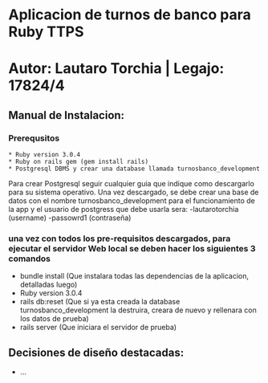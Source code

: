 # Aplicacion de turnos de banco para Ruby TTPS
# Autor: Lautaro Torchia | Legajo: 17824/4

## Manual de Instalacion:
### Prerequsitos
    * Ruby version 3.0.4
    * Ruby on rails gem (gem install rails)
    * Postgresql DBMS y crear una database llamada turnosbanco_development

Para crear Postgresql seguir cualquier guia que indique como descargarlo para su sistema operativo. Una vez descargado, se debe crear una base de datos
con el nombre turnosbanco_development para el funcionamiento de la app y el usuario de postgress que debe usarla sera:
   -lautarotorchia (username)
   -passowrd1 (contraseña)
 
   
### una vez con todos los pre-requisitos descargados, para ejecutar el servidor Web local se deben hacer los siguientes 3 comandos

  * bundle install (Que instalara todas las dependencias de la aplicacion, detalladas luego)
  * Ruby version 3.0.4
  * rails db:reset (Que si ya esta creada la database turnosbanco_development la destruira, creara de nuevo y rellenara con los datos de prueba)
  * rails server (Que iniciara el servidor de prueba)
 


## Decisiones de diseño destacadas:
* ...
